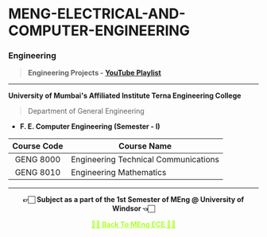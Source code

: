 # MENG-ELECTRICAL-AND-COMPUTER-ENGINEERING

### Engineering

  >**Engineering Projects - [YouTube Playlist](https://youtube.com/playlist?list=PLGOc13Pt03SZ9INe4gyxoZnA4zAXssiLn)**

---

**University of Mumbai's Affiliated Institute Terna Engineering College**

  >Department of General Engineering
  
  - **F. E. Computer Engineering (Semester - I)**

  | Course Code | Course Name |  
  | :-------------: | ------------- |
  | GENG 8000 | Engineering Technical Communications |
  | GENG 8010 | Engineering Mathematics |

---

<p align="center"> <b> 👉🏻 Subject as a part of the 1st Semester of MEng @ University of Windsor 👈🏻 <b> </p>
 
<p align="center"><a href='https://github.com/Amey-Thakur/MENG-ELECTRICAL-AND-COMPUTER-ENGINEERING', style='color: greenyellow;'> ✌🏻 Back To MEng ECE ✌🏻</p>
